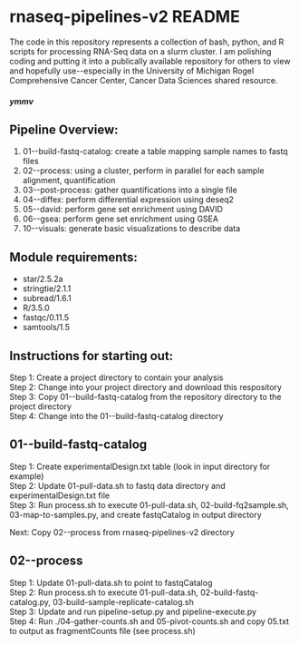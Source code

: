 # rnaseq-pipelines-v2 README

The code in this repository represents a collection of bash, python, and R scripts for processing RNA-Seq data on a slurm cluster.
I am polishing coding and putting it into a publically available repository for others to view and hopefully use--especially in the University of Michigan Rogel Comprehensive Cancer Center, Cancer Data Sciences shared resource.

##### ymmv

## Pipeline Overview:
1. 01--build-fastq-catalog: create a table mapping sample names to fastq files
2. 02--process: using a cluster, perform in parallel for each sample alignment, quantification
3. 03--post-process: gather quantifications into a single file
4. 04--diffex: perform differential expression using deseq2
5. 05--david: perform gene set enrichment using DAVID 
6. 06--gsea: perform gene set enrichment using GSEA
7. 10--visuals: generate basic visualizations to describe data

## Module requirements: 
* star/2.5.2a
* stringtie/2.1.1
* subread/1.6.1
* R/3.5.0
* fastqc/0.11.5
* samtools/1.5

## Instructions for starting out:
Step 1: Create a project directory to contain your analysis    
Step 2: Change into your project directory and download this respository  
Step 3: Copy 01--build-fastq-catalog from the repository directory to the project directory  
Step 4: Change into the 01--build-fastq-catalog directory  

## 01--build-fastq-catalog
Step 1: Create experimentalDesign.txt table (look in input directory for example)  
Step 2: Update 01-pull-data.sh to fastq data directory and experimentalDesign.txt file  
Step 3: Run process.sh to execute 01-pull-data.sh, 02-build-fq2sample.sh, 03-map-to-samples.py, and create fastqCatalog in output directory  

Next: Copy 02--process from rnaseq-pipelines-v2 directory  
## 02--process
Step 1: Update 01-pull-data.sh to point to fastqCatalog  
Step 2: Run process.sh to execute 01-pull-data.sh, 02-build-fastq-catalog.py, 03-build-sample-replicate-catalog.sh  
Step 3: Update and run pipeline-setup.py and pipeline-execute.py  
Step 4: Run ./04-gather-counts.sh and 05-pivot-counts.sh and copy 05.txt to output as fragmentCounts file (see process.sh)  


